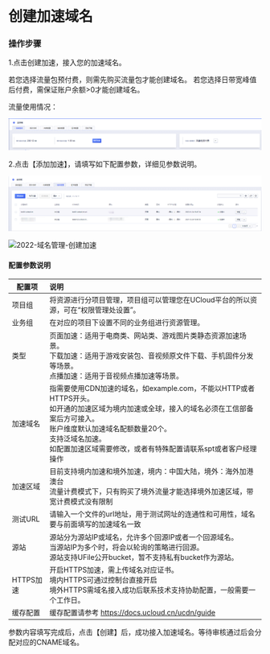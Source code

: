 # 创建加速域名

### 操作步骤

1.点击创建加速，接入您的加速域名。

若您选择流量包预付费，则需先购买流量包才能创建域名。 若您选择日带宽峰值后付费，需保证账户余额>0才能创建域名。

流量使用情况：

![2022-实时监控-预付费流量使用情况](/images/2022-实时监控-预付费流量使用情况.png)

2.点击【添加加速】，请填写如下配置参数，详细见参数说明。

![2022-域名管理-域名列表](/images/2022-域名管理-域名列表.png)

![2022-域名管理-创建加速](/images/2022-域名管理-创建加速)


#### 配置参数说明

| 配置项    | 说明                                                         |
| --------- | :----------------------------------------------------------- |
| 项目组    | 将资源进行分项目管理，项目组可以管理您在UCloud平台的所以资源，可在“权限管理处设置”。 |
| 业务组    | 在对应的项目下设置不同的业务组进行资源管理。                 |
| 类型      | 页面加速：适用于电商类、网站类、游戏图片类静态资源加速场景。 <br> 下载加速：适用于游戏安装包、音视频原文件下载、手机固件分发等场景。<br/> 点播加速：适用于音视频点播加速等场景。 |
| 加速域名  | 指需要使用CDN加速的域名，如example.com，不能以HTTP或者HTTPS开头。<br/> 如开通的加速区域为境内加速或全球，接入的域名必须在工信部备案后方可接入。<br/> 账户维度默认加速域名配额数量20个。<br /> 支持泛域名加速。 <br />如配置加速区域需要修改，或者有特殊配置请联系spt或者客户经理操作|
| 加速区域  | 目前支持境内加速和境外加速，境内：中国大陆，境外：海外加港澳台  <br/>流量计费模式下，只有购买了境外流量才能选择境外加速区域，带宽计费模式没有限制 |
| 测试URL   | 请输入一个文件的url地址，用于测试网址的连通性和可用性，域名要与前面填写的加速域名一致 |
| 源站      | 源站分为源站IP或域名，允许多个回源IP或者一个回源域名。<br/>当源站IP为多个时，将会以轮询的策略进行回源。<br/> 源站支持UFile公开bucket，暂不支持私有bucket作为源站。 |
| HTTPS加速 | 开启HTTPS加速，需上传域名对应证书。<br/>境内HTTPS可通过控制台直接开启<br/>境外HTTPS需域名接入成功后联系技术支持协助配置，一般需要一个工作日。 |
| 缓存配置  | 缓存配置请参考 https://docs.ucloud.cn/ucdn/guide             |

参数内容填写完成后，点击【创建】后，成功接入加速域名。等待审核通过后会分配对应的CNAME域名。
